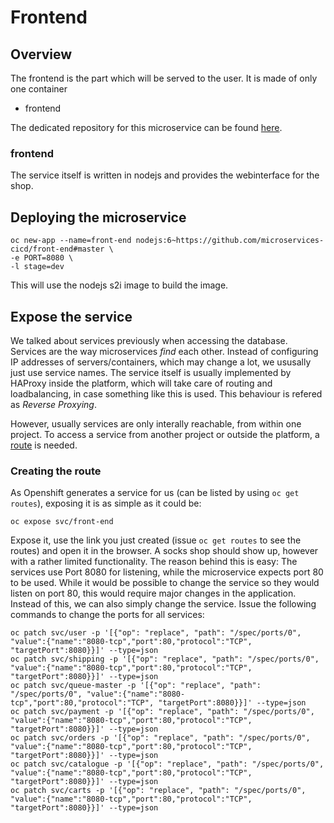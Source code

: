 # Frontend

## Overview
The frontend is the part which will be served to the user. It is made of only one container

* frontend

The dedicated repository for this microservice can be found [here](https://github.com/microservices-cicd/front-end/).

### frontend
The service itself is written in nodejs and provides the webinterface for the shop.

## Deploying the microservice
```
oc new-app --name=front-end nodejs:6~https://github.com/microservices-cicd/front-end#master \
-e PORT=8080 \
-l stage=dev
```

This will use the nodejs s2i image to build the image.

## Expose the service
We talked about services previously when accessing the database. Services are the way microservices *find* each other. Instead of configuring IP addresses of servers/containers, which may change a lot, we ususally just use service names. The service itself is usually implemented by HAProxy inside the platform, which will take care of routing and loadbalancing, in case something like this is used. This behaviour is refered as *Reverse Proxying*.

However, usually services are only interally reachable, from within one project. To access a service from another project or outside the platform, a [route](https://docs.openshift.com/container-platform/3.11/architecture/networking/routes.html) is needed.

### Creating the route
As Openshift generates a service for us (can be listed by using `oc get routes`), exposing it is as simple as it could be:
```
oc expose svc/front-end
```

Expose it, use the link you just created (issue `oc get routes` to see the routes) and open it in the browser. A socks shop should show up, however with a rather limited functionality. The reason behind this is easy: The services use Port 8080 for listening, while the microservice expects port 80 to be used. While it would be possible to change the service so they would listen on port 80, this would require major changes in the application. Instead of this, we can also simply change the service. Issue the following commands to change the ports for all services:
```
oc patch svc/user -p '[{"op": "replace", "path": "/spec/ports/0", "value":{"name":"8080-tcp","port":80,"protocol":"TCP", "targetPort":8080}}]' --type=json
oc patch svc/shipping -p '[{"op": "replace", "path": "/spec/ports/0", "value":{"name":"8080-tcp","port":80,"protocol":"TCP", "targetPort":8080}}]' --type=json
oc patch svc/queue-master -p '[{"op": "replace", "path": "/spec/ports/0", "value":{"name":"8080-tcp","port":80,"protocol":"TCP", "targetPort":8080}}]' --type=json
oc patch svc/payment -p '[{"op": "replace", "path": "/spec/ports/0", "value":{"name":"8080-tcp","port":80,"protocol":"TCP", "targetPort":8080}}]' --type=json
oc patch svc/orders -p '[{"op": "replace", "path": "/spec/ports/0", "value":{"name":"8080-tcp","port":80,"protocol":"TCP", "targetPort":8080}}]' --type=json
oc patch svc/catalogue -p '[{"op": "replace", "path": "/spec/ports/0", "value":{"name":"8080-tcp","port":80,"protocol":"TCP", "targetPort":8080}}]' --type=json
oc patch svc/carts -p '[{"op": "replace", "path": "/spec/ports/0", "value":{"name":"8080-tcp","port":80,"protocol":"TCP", "targetPort":8080}}]' --type=json
```
